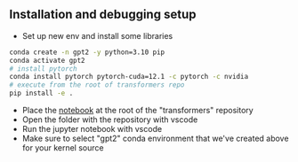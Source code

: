 ## Installation and debugging setup
- Set up new env and install some libraries
```bash
conda create -n gpt2 -y python=3.10 pip
conda activate gpt2
# install pytorch
conda install pytorch pytorch-cuda=12.1 -c pytorch -c nvidia
# execute from the root of transformers repo
pip install -e .
```
- Place the [notebook](./sandbox.ipynb) at the root of the "transformers" repository
- Open the folder with the repository with vscode
- Run the jupyter notebook with vscode
- Make sure to select "gpt2" conda environment that we've created above for your kernel source
